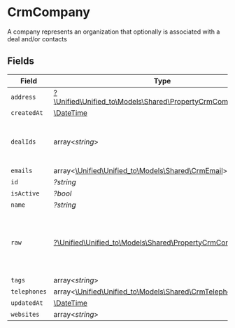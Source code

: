 # CrmCompany

A company represents an organization that optionally is associated with a deal and/or contacts


## Fields

| Field                                                                                                            | Type                                                                                                             | Required                                                                                                         | Description                                                                                                      |
| ---------------------------------------------------------------------------------------------------------------- | ---------------------------------------------------------------------------------------------------------------- | ---------------------------------------------------------------------------------------------------------------- | ---------------------------------------------------------------------------------------------------------------- |
| `address`                                                                                                        | [?\Unified\Unified_to\Models\Shared\PropertyCrmCompanyAddress](../../models/shared/PropertyCrmCompanyAddress.md) | :heavy_minus_sign:                                                                                               | N/A                                                                                                              |
| `createdAt`                                                                                                      | [\DateTime](https://www.php.net/manual/en/class.datetime.php)                                                    | :heavy_minus_sign:                                                                                               | N/A                                                                                                              |
| `dealIds`                                                                                                        | array<*string*>                                                                                                  | :heavy_minus_sign:                                                                                               | An array of deal IDs associated with this contact                                                                |
| `emails`                                                                                                         | array<[\Unified\Unified_to\Models\Shared\CrmEmail](../../models/shared/CrmEmail.md)>                             | :heavy_minus_sign:                                                                                               | N/A                                                                                                              |
| `id`                                                                                                             | *?string*                                                                                                        | :heavy_minus_sign:                                                                                               | N/A                                                                                                              |
| `isActive`                                                                                                       | *?bool*                                                                                                          | :heavy_minus_sign:                                                                                               | N/A                                                                                                              |
| `name`                                                                                                           | *?string*                                                                                                        | :heavy_minus_sign:                                                                                               | N/A                                                                                                              |
| `raw`                                                                                                            | [?\Unified\Unified_to\Models\Shared\PropertyCrmCompanyRaw](../../models/shared/PropertyCrmCompanyRaw.md)         | :heavy_minus_sign:                                                                                               | The raw data returned by the integration for this company                                                        |
| `tags`                                                                                                           | array<*string*>                                                                                                  | :heavy_minus_sign:                                                                                               | N/A                                                                                                              |
| `telephones`                                                                                                     | array<[\Unified\Unified_to\Models\Shared\CrmTelephone](../../models/shared/CrmTelephone.md)>                     | :heavy_minus_sign:                                                                                               | N/A                                                                                                              |
| `updatedAt`                                                                                                      | [\DateTime](https://www.php.net/manual/en/class.datetime.php)                                                    | :heavy_minus_sign:                                                                                               | N/A                                                                                                              |
| `websites`                                                                                                       | array<*string*>                                                                                                  | :heavy_minus_sign:                                                                                               | N/A                                                                                                              |